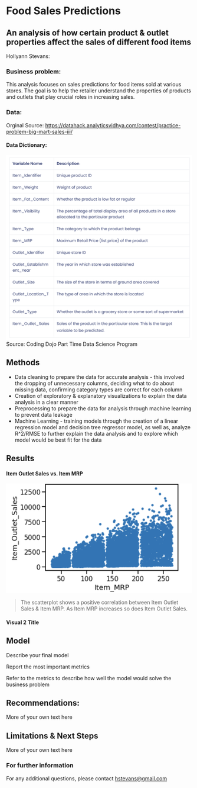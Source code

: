 # Food Sales Predictions
## An analysis of how certain product & outlet properties affect the sales of different food items

Hollyann Stevans: 

### Business problem:

This analysis focuses on sales predictions for food items sold at various stores. The goal is to help the retailer understand the properties of products and outlets that play crucial roles in increasing sales.


### Data:

Orginal Source: https://datahack.analyticsvidhya.com/contest/practice-problem-big-mart-sales-iii/

#### Data Dictionary:
![Model](https://github.com/hstevans/Food-Sales-Predictions/blob/main/Food%20Sales%20Predictions%20Data%20Dictionary.png)
Source: Coding Dojo Part Time Data Science Program

## Methods
- Data cleaning to prepare the data for accurate analysis - this involved the dropping of unnecessary columns, deciding what to do about missing data, confirming category types are correct for each column
- Creation of exploratory & explanatory visualizations to explain the data analysis in a clear manner 
- Preprocessing to prepare the data for analysis through machine learning to prevent data leakage
- Machine Learning - training models through the creation of a linear regression model and decision tree regressor model, as well as, analyze R^2/RMSE to further explain the data analysis and to explore which model would be best fit for the data

## Results

#### Item Outlet Sales vs. Item MRP
![Model](https://github.com/hstevans/Food-Sales-Predictions/blob/main/Item%20Outlet%20Sales%20vs.%20MRP.png)

> The scatterplot shows a positive correlation between Item Outlet Sales & Item MRP. As Item MRP increases so does Item Outlet Sales.

#### Visual 2 Title

## Model

Describe your final model

Report the most important metrics

Refer to the metrics to describe how well the model would solve the business problem

## Recommendations:

More of your own text here


## Limitations & Next Steps

More of your own text here


### For further information


For any additional questions, please contact hstevans@gmail.com
